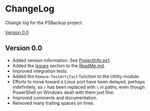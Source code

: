 # ChangeLog

Change log for the PSBackup project.

[Version 0.0]  

## Version 0.0

- Added version information. See [ProjectInfo.ps1].
- Added the [Issues] section to the [ReadMe.md].
- Improved integration tests.
- Added the `Remove-TestArtifact` function to the Utility module.
- Efforts to move toward a Linux port have been delayed, perhaps indefinitely, so `/` has been replaced with `\` in paths, even though PowerShell on Windows dealt with them just fine.
- Improved comments and documentation.
- Removed many trailing spaces on lines.

`` ``

[Version 0.0]: #version-0.0

[ProjectInfo.ps1]: ./ProjectInfo.ps1
[Issues]: ./ReadMe.md#issues
[ReadMe.md]: ./ReadMe.md
